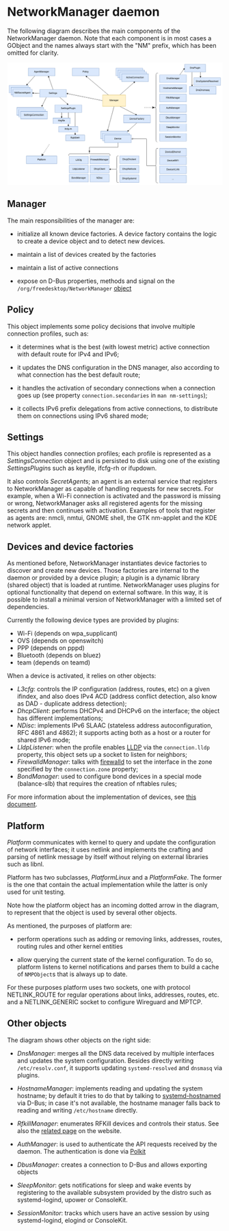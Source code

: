 NetworkManager daemon
=====================

The following diagram describes the main components of the
NetworkManager daemon. Note that each component is in most cases a
GObject and the names always start with the "NM" prefix, which has
been omitted for clarity.

![](daemon.png "")

## Manager

The main responsibilities of the manager are:

- initialize all known device factories. A device factory contains the
  logic to create a device object and to detect new devices.

- maintain a list of devices created by the factories

- maintain a list of active connections

- expose on D-Bus properties, methods and signal on the
  `/org/freedesktop/NetworkManager`
  [object](../../introspection/org.freedesktop.NetworkManager.xml)

## Policy

This object implements some policy decisions that involve multiple
connection profiles, such as:

 - it determines what is the best (with lowest metric) active
   connection with default route for IPv4 and IPv6;

 - it updates the DNS configuration in the DNS manager, also according
   to what connection has the best default route;

 - it handles the activation of secondary connections when a
   connection goes up (see property `connection.secondaries` in
   `man nm-settings`);

 - it collects IPv6 prefix delegations from active connections, to
   distribute them on connections using IPv6 shared mode;

## Settings

This object handles connection profiles; each profile is represented
as a *SettingsConnection* object and is persisted to disk using one of
the existing *SettingsPlugin*s such as keyfile, ifcfg-rh or
ifupdown.

It also controls *SecretAgent*s; an agent is an external service that
registers to NetworkManager as capable of handling requests for new
secrets. For example, when a Wi-Fi connection is activated and the
password is missing or wrong, NetworkManager asks all registered
agents for the missing secrets and then continues with
activation. Examples of tools that register as agents are: nmcli,
nmtui, GNOME shell, the GTK nm-applet and the KDE network applet.

## Devices and device factories

As mentioned before, NetworkManager instantiates device factories to
discover and create new devices. Those factories are internal to the
daemon or provided by a device plugin; a plugin is a dynamic library
(shared object) that is loaded at runtime. NetworkManager uses plugins
for optional functionality that depend on external software. In this
way, it is possible to install a minimal version of NetworkManager
with a limited set of dependencies.

Currently the following device types are provided by plugins:

 - Wi-Fi (depends on wpa_supplicant)
 - OVS (depends on openswitch)
 - PPP (depends on pppd)
 - Bluetooth (depends on bluez)
 - team (depends on teamd)

When a device is activated, it relies on other objects:

 - *L3cfg*: controls the IP configuration (address, routes, etc) on a
    given ifindex, and also does IPv4 ACD (address conflict detection,
    also know as DAD - duplicate address detection);
 - *DhcpClient*: performs DHCPv4 and DHCPv6 on the interface; the
    object has different implementations;
 - *NDisc*: implements IPv6 SLAAC (stateless address
    autoconfiguration, RFC 4861 and 4862); it supports acting both as
    a host or a router for shared IPv6 mode;
 - *LldpListener*: when the profile enables
    [LLDP](https://en.wikipedia.org/wiki/Link_Layer_Discovery_Protocol)
    via the `connection.lldp` property, this object sets up a socket
    to listen for neighbors;
 - *FirewalldManager*: talks with [firewalld](https://firewalld.org/)
    to set the interface in the zone specified by the
    `connection.zone` property;
 - *BondManager*: used to configure bond devices in a special mode
    (balance-slb) that requires the creation of nftables rules;

For more information about the implementation of devices, see [this
document](./device.md).

## Platform

*Platform* communicates with kernel to query and update the
configuration of network interfaces; it uses netlink and implements
the crafting and parsing of netlink message by itself without relying
on external libraries such as libnl.

Platform has two subclasses, *PlatformLinux* and a *PlatformFake*. The
former is the one that contain the actual implementation while the
latter is only used for unit testing.

Note how the platform object has an incoming dotted arrow in the
diagram, to represent that the object is used by several other
objects.

As mentioned, the purposes of platform are:

 - perform operations such as adding or removing links, addresses,
   routes, routing rules and other kernel entities

 - allow querying the current state of the kernel configuration. To do
   so, platform listens to kernel notifications and parses them to
   build a cache of `NMPObject`s that is always up to date.

For these purposes platform uses two sockets, one with protocol
NETLINK_ROUTE for regular operations about links, addresses, routes,
etc. and a NETLINK_GENERIC socket to configure Wireguard and MPTCP.

## Other objects

The diagram shows other objects on the right side:

 - *DnsManager*: merges all the DNS data received by multiple
    interfaces and updates the system configuration. Besides directly
    writing `/etc/resolv.conf`, it supports updating
    `systemd-resolved` and `dnsmasq` via plugins.
 
 - *HostnameManager*: implements reading and updating the system
    hostname; by default it tries to do that by talking to
    [systemd-hostnamed](https://www.freedesktop.org/wiki/Software/systemd/hostnamed/)
    via D-Bus; in case it's not available, the hostname manager falls
    back to reading and writing `/etc/hostname` directly.

 - *RfkillManager*: enumerates RFKill devices and controls their status. See also
    the [related page](https://networkmanager.dev/docs/rfkill/) on the website.

 - *AuthManager*: is used to authenticate the API requests received by
    the daemon. The authentication is done via
    [Polkit](https://www.freedesktop.org/software/polkit/docs/latest/polkit.8.html)
 
 - *DbusManager*: creates a connection to D-Bus and allows exporting objects
 
 - *SleepMonitor*: gets notifications for sleep and wake events by
    registering to the available subsystem provided by the distro such
    as systemd-logind, upower or ConsoleKit.
    
 - *SessionMonitor*: tracks which users have an active session by
    using systemd-logind, elogind or ConsoleKit.

